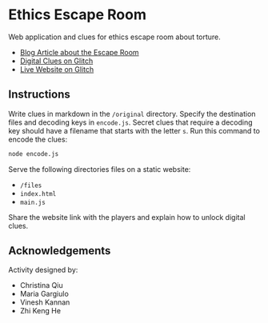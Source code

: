 # Ethics Escape Room

Web application and clues for ethics escape room about torture.

- [Blog Article about the Escape Room](https://blog.codingitforward.com/ethics-escape-room-f0c067333a23)
- [Digital Clues on Glitch](https://glitch.com/~ethicsescape)
- [Live Website on Glitch](https://ethicsescape.glitch.me/)

## Instructions

Write clues in markdown in the `/original` directory. Specify the destination files and decoding keys in `encode.js`. Secret clues that require a decoding key should have a filename that starts with the letter `s`. Run this command to encode the clues:

```bash
node encode.js
```

Serve the following directories files on a static website:

- `/files`
- `index.html`
- `main.js`

Share the website link with the players and explain how to unlock digital clues.

## Acknowledgements

Activity designed by:

- Christina Qiu
- Maria Gargiulo
- Vinesh Kannan
- Zhi Keng He
